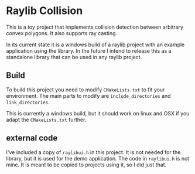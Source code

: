 # Raylib Collision

This is a toy project that implements collision detection between arbitrary convex polygons.
It also supports ray casting.

In its current state it is a windows build of a raylib project with an example application using the library.
In the future I intend to release this as a standalone library that can be used in any raylib project.

## Build

To build this project you need to modify `CMakeLists.txt` to fit your environment. The main parts to modify are
`include_directories` and `link_directories`. 

This is currently a windows build, but it should work on linux and OSX if you adapt the `CMakeLists.txt` further.

## external code

I've included a copy of `raylibui.h` in this project. It is not needed for the library, but it is used for the
demo application. The code in `raylibui.h` is not mine. It is meant to be copied to projects using it, so I did just that.